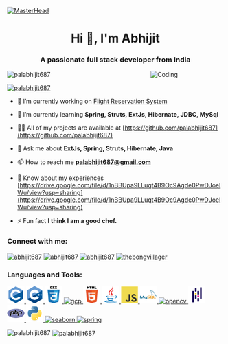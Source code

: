 [![MasterHead](https://miro.medium.com/max/1400/1*v8Z6faF7ij8iSwunSMcTZA.gif)](https://palabhijit687.io)
<h1 align="center">Hi 👋, I'm Abhijit</h1>
<h3 align="center">A passionate full stack developer from India</h3>
<img align="right" alt="Coding" width="170" src="https://cdn.dribbble.com/users/1162077/screenshots/3848914/programmer.gif">

<p align="left"> <img src="https://komarev.com/ghpvc/?username=palabhijit687&label=Profile%20views&color=0e75b6&style=flat" alt="palabhijit687" /> </p>

<p align="left"> <a href="https://github.com/ryo-ma/github-profile-trophy"><img src="https://github-profile-trophy.vercel.app/?username=palabhijit687" alt="palabhijit687" /></a> </p>

- 🔭 I’m currently working on [Flight Reservation System](https://github.com/palabhijit687/FlightReservationApplication)

- 🌱 I’m currently learning **Spring, Struts, ExtJs, Hibernate, JDBC, MySql**

- 👨‍💻 All of my projects are available at [https://github.com/palabhijit687](https://github.com/palabhijit687)

- 💬 Ask me about **ExtJs, Spring, Struts, Hibernate, Java**

- 📫 How to reach me **palabhijit687@gmail.com**

- 📄 Know about my experiences [https://drive.google.com/file/d/1nBBUpa9LLuqt4B9Oc9Agde0PwDJoelWu/view?usp=sharing](https://drive.google.com/file/d/1nBBUpa9LLuqt4B9Oc9Agde0PwDJoelWu/view?usp=sharing)

- ⚡ Fun fact **I think I am a good chef.**

<h3 align="left">Connect with me:</h3>
<p align="left">
<a href="https://twitter.com/abhijit687" target="blank"><img align="center" src="https://raw.githubusercontent.com/rahuldkjain/github-profile-readme-generator/master/src/images/icons/Social/twitter.svg" alt="abhijit687" height="30" width="40" /></a>
<a href="https://linkedin.com/in/abhijit687" target="blank"><img align="center" src="https://raw.githubusercontent.com/rahuldkjain/github-profile-readme-generator/master/src/images/icons/Social/linked-in-alt.svg" alt="abhijit687" height="30" width="40" /></a>
<a href="https://kaggle.com/abhijit687" target="blank"><img align="center" src="https://raw.githubusercontent.com/rahuldkjain/github-profile-readme-generator/master/src/images/icons/Social/kaggle.svg" alt="abhijit687" height="30" width="40" /></a>
<a href="https://www.youtube.com/c/thebongvillager" target="blank"><img align="center" src="https://raw.githubusercontent.com/rahuldkjain/github-profile-readme-generator/master/src/images/icons/Social/youtube.svg" alt="thebongvillager" height="30" width="40" /></a>
</p>

<h3 align="left">Languages and Tools:</h3>
<p align="left"> <a href="https://www.cprogramming.com/" target="_blank" rel="noreferrer"> <img src="https://raw.githubusercontent.com/devicons/devicon/master/icons/c/c-original.svg" alt="c" width="40" height="40"/> </a> <a href="https://www.w3schools.com/cpp/" target="_blank" rel="noreferrer"> <img src="https://raw.githubusercontent.com/devicons/devicon/master/icons/cplusplus/cplusplus-original.svg" alt="cplusplus" width="40" height="40"/> </a> <a href="https://www.w3schools.com/css/" target="_blank" rel="noreferrer"> <img src="https://raw.githubusercontent.com/devicons/devicon/master/icons/css3/css3-original-wordmark.svg" alt="css3" width="40" height="40"/> </a> <a href="https://cloud.google.com" target="_blank" rel="noreferrer"> <img src="https://www.vectorlogo.zone/logos/google_cloud/google_cloud-icon.svg" alt="gcp" width="40" height="40"/> </a> <a href="https://www.w3.org/html/" target="_blank" rel="noreferrer"> <img src="https://raw.githubusercontent.com/devicons/devicon/master/icons/html5/html5-original-wordmark.svg" alt="html5" width="40" height="40"/> </a> <a href="https://www.java.com" target="_blank" rel="noreferrer"> <img src="https://raw.githubusercontent.com/devicons/devicon/master/icons/java/java-original.svg" alt="java" width="40" height="40"/> </a> <a href="https://developer.mozilla.org/en-US/docs/Web/JavaScript" target="_blank" rel="noreferrer"> <img src="https://raw.githubusercontent.com/devicons/devicon/master/icons/javascript/javascript-original.svg" alt="javascript" width="40" height="40"/> </a> <a href="https://www.mysql.com/" target="_blank" rel="noreferrer"> <img src="https://raw.githubusercontent.com/devicons/devicon/master/icons/mysql/mysql-original-wordmark.svg" alt="mysql" width="40" height="40"/> </a> <a href="https://opencv.org/" target="_blank" rel="noreferrer"> <img src="https://www.vectorlogo.zone/logos/opencv/opencv-icon.svg" alt="opencv" width="40" height="40"/> </a> <a href="https://pandas.pydata.org/" target="_blank" rel="noreferrer"> <img src="https://raw.githubusercontent.com/devicons/devicon/2ae2a900d2f041da66e950e4d48052658d850630/icons/pandas/pandas-original.svg" alt="pandas" width="40" height="40"/> </a> <a href="https://www.php.net" target="_blank" rel="noreferrer"> <img src="https://raw.githubusercontent.com/devicons/devicon/master/icons/php/php-original.svg" alt="php" width="40" height="40"/> </a> <a href="https://www.python.org" target="_blank" rel="noreferrer"> <img src="https://raw.githubusercontent.com/devicons/devicon/master/icons/python/python-original.svg" alt="python" width="40" height="40"/> </a> <a href="https://seaborn.pydata.org/" target="_blank" rel="noreferrer"> <img src="https://seaborn.pydata.org/_images/logo-mark-lightbg.svg" alt="seaborn" width="40" height="40"/> </a> <a href="https://spring.io/" target="_blank" rel="noreferrer"> <img src="https://www.vectorlogo.zone/logos/springio/springio-icon.svg" alt="spring" width="40" height="40"/> </a> </p>

<p><img align="left" src="https://github-readme-stats.vercel.app/api/top-langs?username=palabhijit687&show_icons=true&locale=en&layout=compact" alt="palabhijit687" /></p>

<p>&nbsp;<img align="center" src="https://github-readme-stats.vercel.app/api?username=palabhijit687&show_icons=true&locale=en" alt="palabhijit687" /></p>
